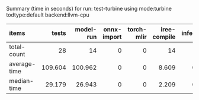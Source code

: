 Summary (time in seconds) for run: test-turbine using mode:turbine todtype:default backend:llvm-cpu

| items        |   tests |   model-run |   onnx-import |   torch-mlir |   iree-compile |   inference |
|:-------------|--------:|------------:|--------------:|-------------:|---------------:|------------:|
| total-count  |  28     |      14     |             0 |            0 |         14     |       0     |
| average-time | 109.604 |     100.962 |             0 |            0 |          8.609 |       0.033 |
| median-time  |  29.179 |      26.943 |             0 |            0 |          2.209 |       0.027 |
